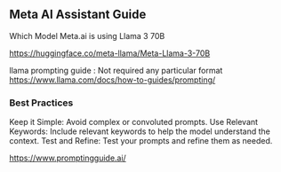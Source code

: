 ## Meta AI Assistant Guide
Which Model
Meta.ai is using Llama 3 70B    

https://huggingface.co/meta-llama/Meta-Llama-3-70B

llama prompting guide : 
Not required any particular format
https://www.llama.com/docs/how-to-guides/prompting/

### Best Practices
Keep it Simple: Avoid complex or convoluted prompts.
Use Relevant Keywords: Include relevant keywords to help the model understand the context.
Test and Refine: Test your prompts and refine them as needed.

https://www.promptingguide.ai/

